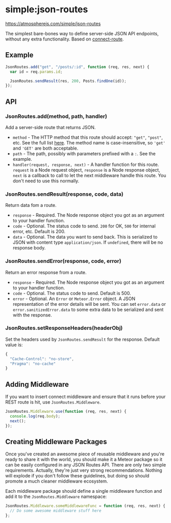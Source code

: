 # simple:json-routes

<https://atmospherejs.com/simple/json-routes>

The simplest bare-bones way to define server-side JSON API endpoints, without 
any extra functionality. Based on [connect-route].

## Example

```js
JsonRoutes.add("get", "/posts/:id", function (req, res, next) {
  var id = req.params.id;

  JsonRoutes.sendResult(res, 200, Posts.findOne(id));
});
```

## API

### JsonRoutes.add(method, path, handler)

Add a server-side route that returns JSON.

- `method` - The HTTP method that this route should accept: `"get"`, `"post"`, 
  etc. See the full list [here][connect-route L4]. The method name is 
  case-insensitive, so `'get'` and `'GET'` are both acceptable.
- `path` - The path, possibly with parameters prefixed with a `:`. See the 
  example.
- `handler(request, response, next)` - A handler function for this route. 
  `request` is a Node request object, `response` is a Node response object, 
  `next` is a callback to call to let the next middleware handle this route. You 
  don't need to use this normally.

### JsonRoutes.sendResult(response, code, data)

Return data fom a route.

- `response` - Required. The Node response object you got as an argument to your handler function.
- `code` - Optional. The status code to send. `200` for OK, `500` for internal error, etc. Default is 200.
- `data` - Optional. The data you want to send back. This is serialized to JSON with content type `application/json`. If `undefined`, there will be no response body.

### JsonRoutes.sendError(response, code, error)

Return an error response from a route.

- `response` - Required. The Node response object you got as an argument to your handler function.
- `code` - Optional. The status code to send. Default is 500.
- `error` - Optional. An `Error` or `Meteor.Error` object. A JSON representation of the error details will be sent. You can set `error.data` or `error.sanitizedError.data` to some extra data to be serialized and sent with the response.

### JsonRoutes.setResponseHeaders(headerObj)

Set the headers used by `JsonRoutes.sendResult` for the response. Default value is:

```js
{
  "Cache-Control": "no-store",
  "Pragma": "no-cache"
}
```

## Adding Middleware

If you want to insert connect middleware and ensure that it runs before your 
REST route is hit, use `JsonRoutes.Middleware`.

```js
JsonRoutes.Middleware.use(function (req, res, next) {
  console.log(req.body);
  next();
});
```

## Creating Middleware Packages

Once you've created an awesome piece of reusable middleware and you're ready to 
share it with the world, you should make it a Meteor package so it can be easily 
configured in any JSON Routes API. There are only two simple requirements. 
Actually, they're just very strong recommendations. Nothing will explode if you 
don't follow these guidelines, but doing so should promote a much cleaner 
middleware ecosystem. 

Each middleware package should define a single middleware function and add it 
to the `JsonRoutes.Middleware` namespace:

```js
JsonRoutes.Middleware.someMiddlewareFunc = function (req, res, next) {
  // Do some awesome middleware stuff here
};
```


[connect-route]: https://github.com/baryshev/connect-route
[connect-route L4]: https://github.com/baryshev/connect-route/blob/06f92e07dc8e4690f7f788df39b37b5db4b06f90/lib/connect-route.js#L4